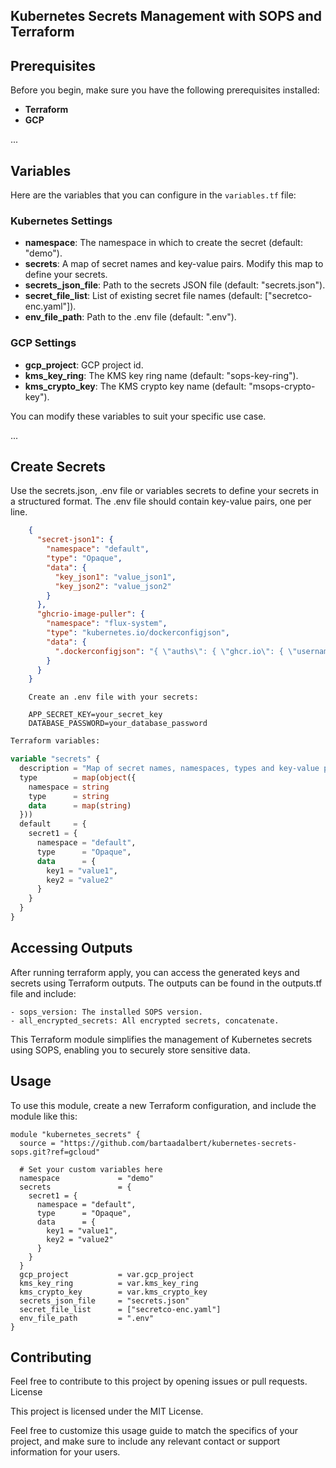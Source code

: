 ## Kubernetes Secrets Management with SOPS and Terraform

## Prerequisites

Before you begin, make sure you have the following prerequisites installed:
- **Terraform**
- **GCP**

...

## Variables

Here are the variables that you can configure in the `variables.tf` file:

### Kubernetes Settings

- **namespace**: The namespace in which to create the secret (default: "demo").
- **secrets**: A map of secret names and key-value pairs. Modify this map to define your secrets.
- **secrets_json_file**: Path to the secrets JSON file (default: "secrets.json").
- **secret_file_list**: List of existing secret file names (default: ["secretco-enc.yaml"]).
- **env_file_path**: Path to the .env file (default: ".env").

### GCP Settings

- **gcp_project**: GCP project id.
- **kms_key_ring**: The KMS key ring name (default: "sops-key-ring").
- **kms_crypto_key**: The KMS crypto key name (default: "msops-crypto-key").

You can modify these variables to suit your specific use case.

...

## Create Secrets

Use the secrets.json, .env file or variables secrets to define your secrets in a structured format. The .env file should contain key-value pairs, one per line.

```json
    {
      "secret-json1": {
        "namespace": "default",
        "type": "Opaque",
        "data": {
          "key_json1": "value_json1",
          "key_json2": "value_json2"
        }
      },
      "ghcrio-image-puller": {
        "namespace": "flux-system",
        "type": "kubernetes.io/dockerconfigjson",
        "data": {
          ".dockerconfigjson": "{ \"auths\": { \"ghcr.io\": { \"username\": \"bartaadalbert\", \"password\": \"ghp_xxxxxxxxxxxxxxxxxxxxxxxxxxx\" } } }" 
        }
      }
    }
```
```env
    Create an .env file with your secrets:

    APP_SECRET_KEY=your_secret_key
    DATABASE_PASSWORD=your_database_password
```


```tf
Terraform variables:

variable "secrets" {
  description = "Map of secret names, namespaces, types and key-value pairs"
  type        = map(object({
    namespace = string
    type      = string
    data      = map(string)
  }))
  default     = {
    secret1 = {
      namespace = "default",
      type      = "Opaque",
      data      = {
        key1 = "value1",
        key2 = "value2"
      }
    }
  }
}
```

## Accessing Outputs

After running terraform apply, you can access the generated keys and secrets using Terraform outputs. The outputs can be found in the outputs.tf file and include:

    - sops_version: The installed SOPS version.
    - all_encrypted_secrets: All encrypted secrets, concatenate.


This Terraform module simplifies the management of Kubernetes secrets using SOPS, enabling you to securely store sensitive data.

## Usage

To use this module, create a new Terraform configuration, and include the module like this:

```hcl
module "kubernetes_secrets" {
  source = "https://github.com/bartaadalbert/kubernetes-secrets-sops.git?ref=gcloud"

  # Set your custom variables here
  namespace             = "demo"
  secrets               = {
    secret1 = {
      namespace = "default",
      type      = "Opaque",
      data      = {
        key1 = "value1",
        key2 = "value2"
      }
    }
  }
  gcp_project           = var.gcp_project
  kms_key_ring          = var.kms_key_ring
  kms_crypto_key        = var.kms_crypto_key
  secrets_json_file     = "secrets.json"
  secret_file_list      = ["secretco-enc.yaml"]
  env_file_path         = ".env"
}
```


## Contributing

Feel free to contribute to this project by opening issues or pull requests.
License

This project is licensed under the MIT License.

Feel free to customize this usage guide to match the specifics of your project, and make sure to include any relevant contact or support information for your users.